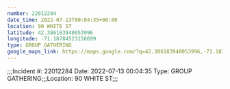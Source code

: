 ```yaml
---
number: 22012284
date_time: 2022-07-13T00:04:35+00:00
location: 90 WHITE ST
latitude: 42.386183940053996
longitude: -71.18784523158699
type: GROUP GATHERING
google_maps_link: https://maps.google.com/?q=42.386183940053996,-71.18784523158699
---
```


;;;Incident #: 22012284  Date: 2022-07-13 00:04:35   Type: GROUP GATHERING;;;Location: 90 WHITE ST;;;
